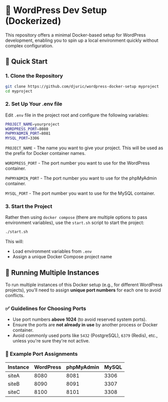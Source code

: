 # 🧱 WordPress Dev Setup (Dockerized)

This repository offers a minimal Docker-based setup for WordPress development, enabling you to spin up a local environment quickly without complex configuration.

## 🚀 Quick Start

### 1. Clone the Repository

```bash
git clone https://github.com/djuric/wordpress-docker-setup myproject
cd myproject
```

### 2. Set Up Your .env file

Edit `.env` file in the project root and configure the following variables:

```bash
PROJECT_NAME=yourproject
WORDPRESS_PORT=8080
PHPMYADMIN_PORT=8081
MYSQL_PORT=3306
```

`PROJECT_NAME` - The name you want to give your project. This will be used as the prefix for Docker container names.

`WORDPRESS_PORT` - The port number you want to use for the WordPress container.

`PHPMYADMIN_PORT` - The port number you want to use for the phpMyAdmin container.

`MYSQL_PORT` - The port number you want to use for the MySQL container.

### 3. Start the Project

Rather then using `docker compose` (there are multiple options to pass environment variables), use the `start.sh` script to start the project:

```bash
./start.sh
```
This will:

- Load environment variables from `.env`
- Assign a unique Docker Compose project name


## 🔀 Running Multiple Instances

To run multiple instances of this Docker setup (e.g., for different WordPress projects), you'll need to assign **unique port numbers** for each one to avoid conflicts.

### ✅ Guidelines for Choosing Ports

- Use port numbers **above 1024** (to avoid reserved system ports).
- Ensure the ports are **not already in use** by another process or Docker container.
- Avoid commonly used ports like `5432` (PostgreSQL), `6379` (Redis), etc., unless you're sure they're not active.

### 🧩 Example Port Assignments

| Instance | WordPress | phpMyAdmin | MySQL |
|----------|-----------|------------|--------|
| siteA    | 8080      | 8081       | 3306   |
| siteB    | 8090      | 8091       | 3307   |
| siteC    | 8100      | 8101       | 3308   |
